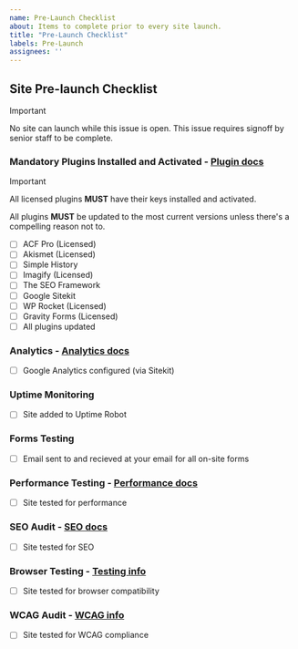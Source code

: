 ```yaml
---
name: Pre-Launch Checklist
about: Items to complete prior to every site launch.
title: "Pre-Launch Checklist"
labels: Pre-Launch
assignees: ''
---
```


## Site Pre-launch Checklist
> [!IMPORTANT]
> No site can launch while this issue is open. This issue requires signoff by senior staff to be complete.

### Mandatory Plugins Installed and Activated - [Plugin docs](https://docs.vincentdevelopment.ca/docs/processes/plugins.html)
> [!IMPORTANT]
> All licensed plugins **MUST** have their keys installed and activated.
>
> All plugins **MUST** be updated to the most current versions unless there's a compelling reason not to.

- [ ] ACF Pro (Licensed)
- [ ] Akismet (Licensed)
- [ ] Simple History
- [ ] Imagify (Licensed)
- [ ] The SEO Framework
- [ ] Google Sitekit
- [ ] WP Rocket (Licensed)
- [ ] Gravity Forms (Licensed)
- [ ] All plugins updated

### Analytics - [Analytics docs](https://docs.vincentdevelopment.ca/docs/processes/analytics.html)
- [ ] Google Analytics configured (via Sitekit)

### Uptime Monitoring
- [ ] Site added to Uptime Robot

### Forms Testing
- [ ] Email sent to and recieved at your email for all on-site forms

### Performance Testing - [Performance docs](https://docs.vincentdevelopment.ca/docs/processes/performance.html)
- [ ] Site tested for performance

### SEO Audit - [SEO docs](https://docs.vincentdevelopment.ca/docs/processes/seo.html)
- [ ] Site tested for SEO

### Browser Testing - [Testing info](https://docs.vincentdevelopment.ca/docs/launch/pre-launch-qa.html#-browser-testing)
- [ ] Site tested for browser compatibility

### WCAG Audit - [WCAG info](https://docs.vincentdevelopment.ca/docs/launch/pre-launch-qa.html#-wcag)
- [ ] Site tested for WCAG compliance
